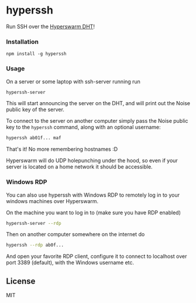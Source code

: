 # hyperssh

Run SSH over the [Hyperswarm DHT](https://github.com/hyperswarm/dht)!

### Installation
```
npm install -g hyperssh
```

### Usage

On a server or some laptop with ssh-server running run

```sh
hyperssh-server
```

This will start announcing the server on the DHT, and will print out the Noise public key of the server.

To connect to the server on another computer simply pass the Noise public key to the `hyperssh` command, along with an optional username:

```sh
hyperssh ab01f... maf
```

That's it! No more remembering hostnames :D

Hyperswarm will do UDP holepunching under the hood, so even if your server is located on a home network it should be accessible.

### Windows RDP

You can also use hyperssh with Windows RDP to remotely log in to your windows machines over Hyperswarm.

On the machine you want to log in to (make sure you have RDP enabled)

```sh
hyperssh-server --rdp
```

Then on another computer somewhere on the internet do

```sh
hyperssh --rdp ab0f...
```

And open your favorite RDP client, configure it to connect to localhost over port 3389 (default),
with the Windows username etc.

## License

MIT
